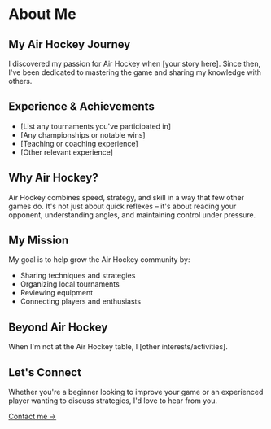 # About Me

## My Air Hockey Journey

I discovered my passion for Air Hockey when [your story here]. Since then, I've been dedicated to mastering the game and sharing my knowledge with others.

## Experience & Achievements

- [List any tournaments you've participated in]
- [Any championships or notable wins]
- [Teaching or coaching experience]
- [Other relevant experience]

## Why Air Hockey?

Air Hockey combines speed, strategy, and skill in a way that few other games do. It's not just about quick reflexes – it's about reading your opponent, understanding angles, and maintaining control under pressure.

## My Mission

My goal is to help grow the Air Hockey community by:
- Sharing techniques and strategies
- Organizing local tournaments
- Reviewing equipment
- Connecting players and enthusiasts

## Beyond Air Hockey

When I'm not at the Air Hockey table, I [other interests/activities].

## Let's Connect

Whether you're a beginner looking to improve your game or an experienced player wanting to discuss strategies, I'd love to hear from you.

[Contact me →](/contact) 